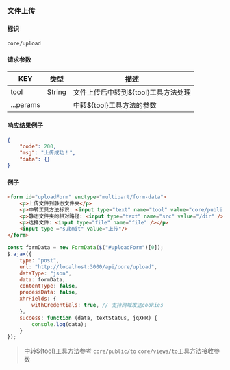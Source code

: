 
### 文件上传

#### 标识

`core/upload`

#### 请求参数

| KEY             | 类型   | 描述                                |
| --------------- | ------ | ----------------------------------- |
| tool            | String | 文件上传后中转到${tool}工具方法处理 |
| ...params       |        | 中转${tool}工具方法的参数           |

#### 响应结果例子


```json
{
	"code": 200,
	"msg": "上传成功！",
	"data": {}
}
```

#### 例子


```html
<form id="uploadForm" enctype="multipart/form-data">
	<p>上传文件到静态文件夹</p>
	<p>中转工具方法标识: <input type="text" name="tool" value="core/public/to" /></p>
	<p>静态文件夹的相对路径: <input type="text" name="src" value="/dir" /></p>
	<p>选择文件: <input type="file" name="file" /></p>
	<input type ="submit" value="上传"/>
</form>
```

```javascript
const formData = new FormData($("#uploadForm")[0]);
$.ajax({
	type: "post",
	url: "http://localhost:3000/api/core/upload",
	dataType: "json",
	data: formData,
	contentType: false,
	processData: false,
	xhrFields: {
		withCredentials: true, // 支持跨域发送cookies
	},
	success: function (data, textStatus, jqXHR) {
		console.log(data);
	}
});
```

> 中转${tool}工具方法参考 `core/public/to` `core/views/to`工具方法接收参数